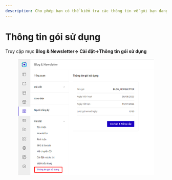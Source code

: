 ```yaml
---
description: Cho phép bạn có thể kiểm tra các thông tin về gói bạn đang sử dụng
---
```


# Thông tin gói sử dụng

Truy cập mục **Blog & Newsletter-> Cài đặt->Thông tin gói sử dụng**

<figure><img src="../../.gitbook/assets/image (1086).png" alt=""><figcaption></figcaption></figure>
